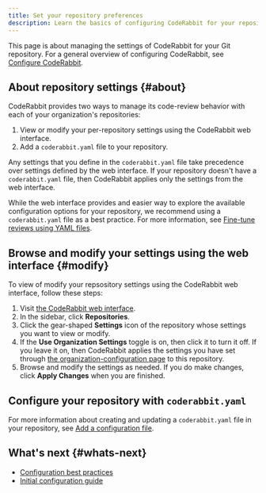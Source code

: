 ```yaml
---
title: Set your repository preferences
description: Learn the basics of configuring CodeRabbit for your repository.
---
```


This page is about managing the settings of CodeRabbit for your
Git repository. For a general overview of configuring CodeRabbit, see [Configure CodeRabbit](/guides/configuration-overview).

## About repository settings {#about}

CodeRabbit provides two ways to manage its code-review behavior with each of your organization's repositories:

1. View or modify your per-repository settings using the CodeRabbit web interface.
1. Add a `coderabbit.yaml` file to your repository.

Any settings that you define in the `coderabbit.yaml` file take precedence over
settings defined by the web interface. If your repository doesn't have a
`coderabbit.yaml` file, then CodeRabbit applies only the settings from the web
interface.

While the web interface provides and easier way to explore the available configuration options for your repository, we recommend using a `coderabbit.yaml` file as a best practice. For more information, see [Fine-tune reviews using YAML files](/guides/setup-best-practices#yaml).

## Browse and modify your settings using the web interface {#modify}

To view of modify your repsository settings using the CodeRabbit web interface, follow these steps:

1. Visit [the CodeRabbit web interface](https://app.coderabbit.ai/settings/repositories).
1. In the sidebar, click **Repositories**.
1. Click the gear-shaped **Settings** icon of the repository whose settings you want to view or modify.
1. If the **Use Organization Settings** toggle is on, then click it to turn it off. If you leave it on, then CodeRabbit applies the settings you have set through [the organization-configuration page](/guide/organization-settings) to this repository.
1. Browse and modify the settings as needed. If you do make changes, click **Apply Changes** when you are finished.

## Configure your repository with `coderabbit.yaml`

For more information about creating and updating a `coderabbit.yaml` file in
your repository, see [Add a configuration file](/getting-started/configure-coderabbit).

## What's next {#whats-next}

- [Configuration best practices](/guides/setup-best-practices#configuration)
- [Initial configuration guide](/guides/initial-configuration)
